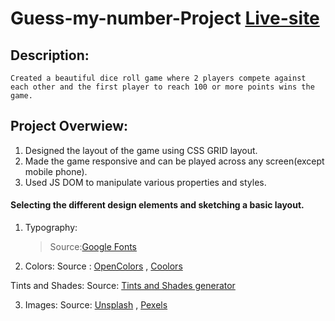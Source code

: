 # Guess-my-number-Project [Live-site](https://rolling-rivals.netlify.app/)

## Description:

```
Created a beautiful dice roll game where 2 players compete against each other and the first player to reach 100 or more points wins the game.
```

## Project Overwiew:

1. Designed the layout of the game using CSS GRID layout.
2. Made the game responsive and can be played across any screen(except mobile phone).
3. Used JS DOM to manipulate various properties and styles.

#### Selecting the different design elements and sketching a basic layout.

1. Typography:

   > Source:[Google Fonts](https://fonts.google.com/)

2. Colors: Source : [OpenColors](https://yeun.github.io/open-color/) , [Coolors](https://coolors.co/palettes/trending)

Tints and Shades: Source: [Tints and Shades generator](https://maketintsandshades.com/)

3. Images: Source: [Unsplash](https://unsplash.com/) , [Pexels](https://www.pexels.com/)

